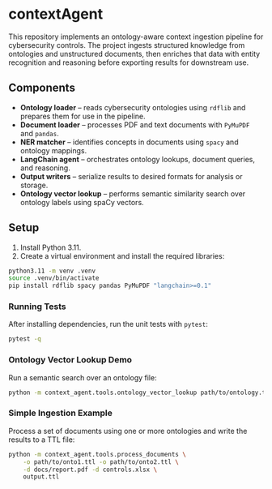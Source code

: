 # contextAgent

This repository implements an ontology-aware context ingestion pipeline for cybersecurity controls. The project ingests structured knowledge from ontologies and unstructured documents, then enriches that data with entity recognition and reasoning before exporting results for downstream use.

## Components
- **Ontology loader** – reads cybersecurity ontologies using `rdflib` and prepares them for use in the pipeline.
- **Document loader** – processes PDF and text documents with `PyMuPDF` and `pandas`.
- **NER matcher** – identifies concepts in documents using `spacy` and ontology mappings.
- **LangChain agent** – orchestrates ontology lookups, document queries, and reasoning.
- **Output writers** – serialize results to desired formats for analysis or storage.
- **Ontology vector lookup** – performs semantic similarity search over ontology labels using spaCy vectors.

## Setup
1. Install Python 3.11.
2. Create a virtual environment and install the required libraries:

```bash
python3.11 -m venv .venv
source .venv/bin/activate
pip install rdflib spacy pandas PyMuPDF "langchain>=0.1"
```

### Running Tests

After installing dependencies, run the unit tests with `pytest`:

```bash
pytest -q
```

### Ontology Vector Lookup Demo

Run a semantic search over an ontology file:

```bash
python -m context_agent.tools.ontology_vector_lookup path/to/ontology.ttl "your query" -n 5
```

### Simple Ingestion Example

Process a set of documents using one or more ontologies and write the results to a TTL file:

```bash
python -m context_agent.tools.process_documents \
    -o path/to/onto1.ttl -o path/to/onto2.ttl \
    -d docs/report.pdf -d controls.xlsx \
    output.ttl
```

